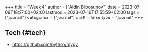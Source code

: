 +++
title = "Week 4"
author = ["Aidin Biibosunov"]
date = 2023-07-09T18:27:00+02:00
lastmod = 2023-07-16T17:55:59+02:00
tags = ["journal"]
categories = ["journal"]
draft = false
type = "journal"
+++

## Tech {#tech}

-   <https://github.com/python/mypy>